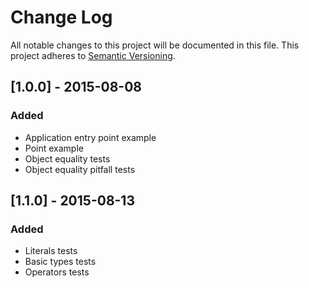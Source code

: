 # Change Log

All notable changes to this project will be documented in this file.
This project adheres to [Semantic Versioning](http://semver.org/).

## [1.0.0] - 2015-08-08

### Added

- Application entry point example
- Point example
- Object equality tests
- Object equality pitfall tests

## [1.1.0] - 2015-08-13

### Added

- Literals tests
- Basic types tests
- Operators tests